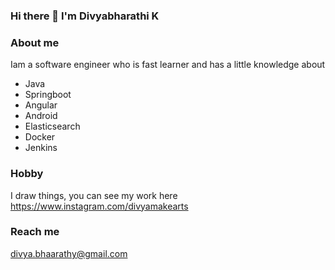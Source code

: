 ### Hi there 👋 I'm Divyabharathi K

### About me
Iam a software engineer who is fast learner and has a little knowledge about
- Java 
- Springboot
- Angular
- Android
- Elasticsearch
- Docker 
- Jenkins

### Hobby
I draw things, you can see my work here https://www.instagram.com/divyamakearts

### Reach me
divya.bhaarathy@gmail.com

<!--
**divyabharathik/divyabharathik** is a ✨ _special_ ✨ repository because its `README.md` (this file) appears on your GitHub profile.

Here are some ideas to get you started:

- 🔭 I’m currently working on ...
- 🌱 I’m currently learning ...
- 👯 I’m looking to collaborate on ...
- 🤔 I’m looking for help with ...
- 💬 Ask me about ...
- 📫 How to reach me: ...
- 😄 Pronouns: ...
- ⚡ Fun fact: ...
-->
